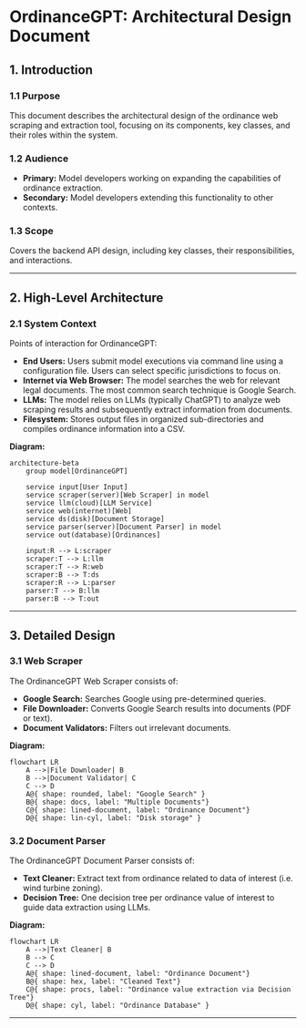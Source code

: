 # **OrdinanceGPT: Architectural Design Document**

## **1. Introduction**
### **1.1 Purpose**
This document describes the architectural design of the ordinance web scraping and extraction tool, focusing on its components, key classes, and their roles within the system.

### **1.2 Audience**
- **Primary:** Model developers working on expanding the capabilities of ordinance extraction.
- **Secondary:** Model developers extending this functionality to other contexts.

### **1.3 Scope**
Covers the backend API design, including key classes, their responsibilities, and interactions.

---

## **2. High-Level Architecture**
### **2.1 System Context**
Points of interaction for OrdinanceGPT:
- **End Users:** Users submit model executions via command line using a configuration file. Users can select specific jurisdictions to focus on.
- **Internet via Web Browser:** The model searches the web for relevant legal documents. The most common search technique is Google Search.
- **LLMs:** The model relies on LLMs (typically ChatGPT) to analyze web scraping results and subsequently extract information from documents.
- **Filesystem:** Stores output files in organized sub-directories and compiles ordinance information into a CSV.

**Diagram:**
```mermaid
architecture-beta
    group model[OrdinanceGPT]

    service input[User Input]
    service scraper(server)[Web Scraper] in model
    service llm(cloud)[LLM Service]
    service web(internet)[Web]
    service ds(disk)[Document Storage]
    service parser(server)[Document Parser] in model
    service out(database)[Ordinances]

    input:R --> L:scraper
    scraper:T --> L:llm
    scraper:T --> R:web
    scraper:B --> T:ds
    scraper:R --> L:parser
    parser:T --> B:llm
    parser:B --> T:out
```

---

## **3. Detailed Design**
### **3.1 Web Scraper**
The OrdinanceGPT Web Scraper consists of:
- **Google Search:** Searches Google using pre-determined queries.
- **File Downloader:** Converts Google Search results into documents (PDF or text).
- **Document Validators:** Filters out irrelevant documents.

**Diagram:**
```mermaid
flowchart LR
    A -->|File Downloader| B
    B -->|Document Validator| C
    C --> D
    A@{ shape: rounded, label: "Google Search" }
    B@{ shape: docs, label: "Multiple Documents"}
    C@{ shape: lined-document, label: "Ordinance Document"}
    D@{ shape: lin-cyl, label: "Disk storage" }
```

### **3.2 Document Parser**
The OrdinanceGPT Document Parser consists of:
- **Text Cleaner:** Extract text from ordinance related to data of interest (i.e. wind turbine zoning).
- **Decision Tree:** One decision tree per ordinance value of interest to guide data extraction using LLMs.

**Diagram:**
```mermaid
flowchart LR
    A -->|Text Cleaner| B
    B --> C
    C --> D
    A@{ shape: lined-document, label: "Ordinance Document"}
    B@{ shape: hex, label: "Cleaned Text"}
    C@{ shape: procs, label: "Ordinance value extraction via Decision Tree"}
    D@{ shape: cyl, label: "Ordinance Database" }
```

---
